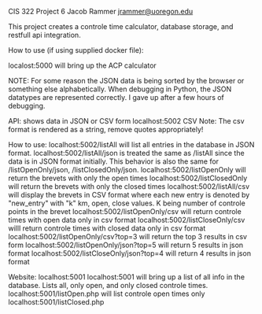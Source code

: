 CIS 322 Project 6
Jacob Rammer
jrammer@uoregon.edu

This project creates a controle time calculator, database storage, and restfull api integration.

How to use (if using supplied docker file):

localost:5000 will bring up the ACP calculator

NOTE: For some reason the JSON data is being sorted by the browser or 
something else alphabetically. When debugging in Python, the JSON datatypes 
are represented correctly. I gave up after a few hours of debugging. 

API: shows data in JSON or CSV form localhost:5002
CSV Note: The csv format is rendered as a string, remove quotes appropriately!

How to use: localhost:5002/listAll will list all entries in the database in JSON format.
localhost:5002/listAll/json is treated the same as /listAll since the data is in
JSON format initially. This behavior is also the same for /listOpenOnly/json, /listClosedOnly/json.
localhost:5002/listOpenOnly will return the brevets with only the open times
localhost:5002/listClosedOnly will return the brevets with only the closed times
localhost:5002/listAll/csv will display the brevets in CSV format where each new entry is denoted by "new_entry" with "k" km, open, close values. K being number of controle points in the brevet
localhost:5002/listOpenOnly/csv will return controle times with open data only in csv format
localhost:5002/listCloseOnly/csv willl return controle times with closed data only in csv format
localhost:5002/listOpenOnly/csv?top=3 will return the top 3 results in csv form
localhost:5002/listOpenOnly/json?top=5 will return 5 results in json format
localhost:5002/listCloseOnly/json?top=4 will return 4 results in json format

Website: localhost:5001
localhost:5001 will bring up a list of all info in the database. Lists all, 
only open, and only closed controle times.
localhost:5001/listOpen.php will list controle open times only
localhost:5001/listClosed.php

